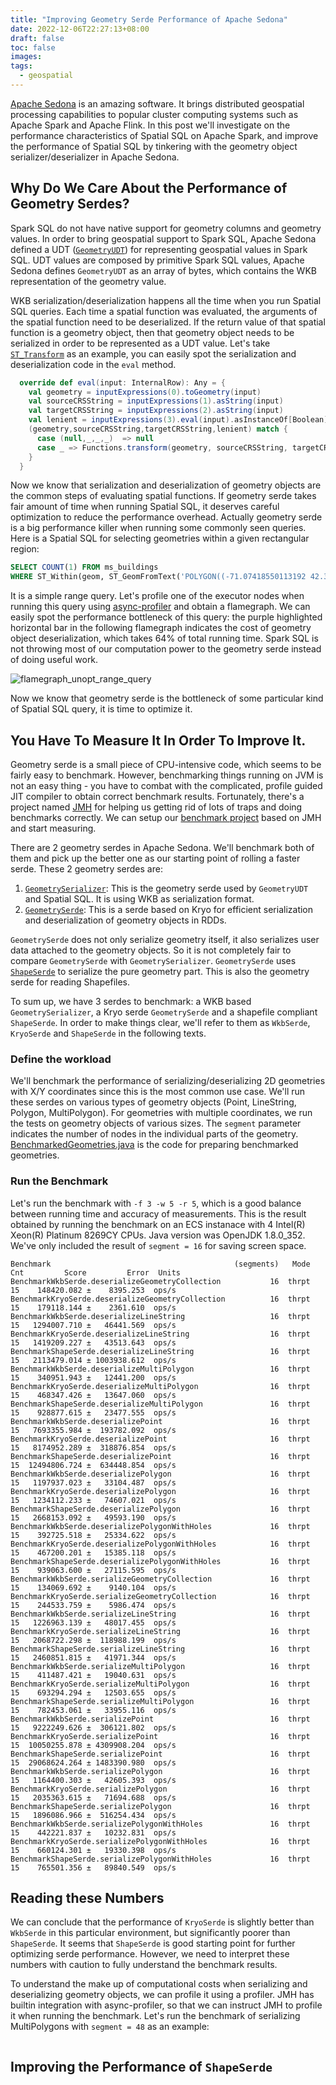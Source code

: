 ```yaml
---
title: "Improving Geometry Serde Performance of Apache Sedona"
date: 2022-12-06T22:27:13+08:00
draft: false
toc: false
images:
tags:
  - geospatial
---
```


[Apache Sedona](https://sedona.apache.org/) is an amazing software. It brings
distributed geospatial processing capabilities to popular cluster computing
systems such as Apache Spark and Apache Flink. In this post we'll investigate
on the performance characteristics of Spatial SQL on Apache Spark, and improve
the performance of Spatial SQL by tinkering with the geometry object
serializer/deserializer in Apache Sedona.

## Why Do We Care About the Performance of Geometry Serdes?

Spark SQL do not have native support for geometry columns and geometry
values. In order to bring geospatial support to Spark SQL, Apache Sedona
defined a UDT
([`GeometryUDT`](https://github.com/apache/incubator-sedona/blob/sedona-1.3.0/sql/src/main/scala/org/apache/spark/sql/sedona_sql/UDT/GeometryUDT.scala))
for representing geospatial values in Spark SQL. UDT values are composed by
primitive Spark SQL values, Apache Sedona defines `GeometryUDT` as an array of
bytes, which contains the WKB representation of the geometry value.

WKB serialization/deserialization happens all the time when you run Spatial SQL
queries. Each time a spatial function was evaluated, the arguments of the
spatial function need to be deserialized. If the return value of that spatial
function is a geometry object, then that geometry object needs to be serialized
in order to be represented as a UDT value. Let's take
[`ST_Transform`](https://github.com/apache/incubator-sedona/blob/sedona-1.3.0/sql/src/main/scala/org/apache/spark/sql/sedona_sql/expressions/Functions.scala#L177-L186)
as an example, you can easily spot the serialization and deserialization code
in the `eval` method.

```scala
  override def eval(input: InternalRow): Any = {
    val geometry = inputExpressions(0).toGeometry(input)
    val sourceCRSString = inputExpressions(1).asString(input)
    val targetCRSString = inputExpressions(2).asString(input)
    val lenient = inputExpressions(3).eval(input).asInstanceOf[Boolean]
    (geometry,sourceCRSString,targetCRSString,lenient) match {
      case (null,_,_,_)  => null
      case _ => Functions.transform(geometry, sourceCRSString, targetCRSString, lenient).toGenericArrayData
    }
  }
```

Now we know that serialization and deserialization of geometry objects are the
common steps of evaluating spatial functions. If geometry serde takes fair
amount of time when running Spatial SQL, it deserves careful optimization to
reduce the performance overhead. Actually geometry serde is a big performance
killer when running some commonly seen queries. Here is a Spatial SQL for
selecting geometries within a given rectangular region:

```sql
SELECT COUNT(1) FROM ms_buildings
WHERE ST_Within(geom, ST_GeomFromText('POLYGON((-71.07418550113192 42.37012196853071,-71.0453463898038 42.37012196853071,-71.0453463898038 42.35096853399424,-71.07418550113192 42.35096853399424,-71.07418550113192 42.37012196853071))'))
```

It is a simple range query. Let's profile one of the executor nodes when
running this query using
[async-profiler](https://github.com/jvm-profiling-tools/async-profiler) and
obtain a flamegraph. We can easily spot the performance bottleneck of this
query: the purple highlighted horizontal bar in the following flamegraph
indicates the cost of geometry object deserialization, which takes 64% of total
running time. Spark SQL is not throwing most of our computation power to the
geometry serde instead of doing useful work.

![flamegraph_unopt_range_query](/flamegraph_unoptimized_range_query.png)

Now we know that geometry serde is the bottleneck of some particular kind of
Spatial SQL query, it is time to optimize it.

## You Have To Measure It In Order To Improve It.

Geometry serde is a small piece of CPU-intensive code, which seems to be fairly
easy to benchmark. However, benchmarking things running on JVM is not an easy
thing - you have to combat with the complicated, profile guided JIT compiler to
obtain correct benchmark results. Fortunately, there's a project named
[JMH](https://github.com/openjdk/jmh) for helping us getting rid of lots of
traps and doing benchmarks correctly. We can setup our [benchmark
project](https://github.com/Kontinuation/play-with-geometry-serde) based on JMH
and start measuring.

There are 2 geometry serdes in Apache Sedona. We'll benchmark both of them and
pick up the better one as our starting point of rolling a faster serde. These 2
geometry serdes are:

1. [`GeometrySerializer`](https://github.com/apache/incubator-sedona/blob/sedona-1.3.0/sql/src/main/scala/org/apache/sedona/sql/utils/GeometrySerializer.scala):
   This is the geometry serde used by `GeometryUDT` and Spatial SQL. It is using
   WKB as serialization format.
2. [`GeometrySerde`](https://github.com/apache/incubator-sedona/blob/sedona-1.3.0/core/src/main/java/org/apache/sedona/core/geometryObjects/GeometrySerde.java): This is a serde based on Kryo for efficient serialization and deserialization of geometry objects in RDDs.

`GeometrySerde` does not only serialize geometry itself, it also serializes
user data attached to the geometry objects. So it is not completely fair to
compare `GeometrySerde` with `GeometrySerializer`. `GeometrySerde` uses
[`ShapeSerde`](https://github.com/apache/incubator-sedona/blob/sedona-1.3.0/core/src/main/java/org/apache/sedona/core/formatMapper/shapefileParser/parseUtils/shp/ShapeSerde.java)
to serialize the pure geometry part. This is also the geometry serde for
reading Shapefiles.

To sum up, we have 3 serdes to benchmark: a WKB based `GeometrySerializer`, a
Kryo serde `GeometrySerde` and a shapefile compliant `ShapeSerde`. In order to
make things clear, we'll refer to them as `WkbSerde`, `KryoSerde` and
`ShapeSerde` in the following texts.

### Define the workload

We'll benchmark the performance of serializing/deserializing 2D geometries with
X/Y coordinates since this is the most common use case. We'll run these serdes
on various types of geometry objects (Point, LineString, Polygon,
MultiPolygon). For geometries with multiple coordinates, we run the tests on
geometry objects of various sizes. The `segment` parameter indicates the number
of nodes in the individual parts of the
geometry. [BenchmarkedGeometries.java](https://github.com/Kontinuation/play-with-geometry-serde/blob/main/src/jmh/java/com/spatialx/BenchmarkedGeometries.java)
is the code for preparing benchmarked geometries.

### Run the Benchmark

Let's run the benchmark with `-f 3 -w 5 -r 5`, which is a good balance between
running time and accuracy of measurements. This is the result obtained by
running the benchmark on an ECS instanace with 4 Intel(R) Xeon(R) Platinum
8269CY CPUs. Java version was OpenJDK 1.8.0_352. We've only included the result
of `segment = 16` for saving screen space.

```
Benchmark                                         (segments)   Mode  Cnt         Score         Error  Units
BenchmarkWkbSerde.deserializeGeometryCollection           16  thrpt   15    148420.082 ±    8395.253  ops/s
BenchmarkKryoSerde.deserializeGeometryCollection          16  thrpt   15    179118.144 ±    2361.610  ops/s
BenchmarkWkbSerde.deserializeLineString                   16  thrpt   15   1294007.710 ±   46441.569  ops/s
BenchmarkKryoSerde.deserializeLineString                  16  thrpt   15   1419209.227 ±   43513.643  ops/s
BenchmarkShapeSerde.deserializeLineString                 16  thrpt   15   2113479.014 ± 1003938.612  ops/s
BenchmarkWkbSerde.deserializeMultiPolygon                 16  thrpt   15    340951.943 ±   12441.200  ops/s
BenchmarkKryoSerde.deserializeMultiPolygon                16  thrpt   15    468347.426 ±   13647.060  ops/s
BenchmarkShapeSerde.deserializeMultiPolygon               16  thrpt   15    928877.615 ±   23477.555  ops/s
BenchmarkWkbSerde.deserializePoint                        16  thrpt   15   7693355.984 ±  193782.092  ops/s
BenchmarkKryoSerde.deserializePoint                       16  thrpt   15   8174952.289 ±  318876.854  ops/s
BenchmarkShapeSerde.deserializePoint                      16  thrpt   15  12494806.724 ±  634448.854  ops/s
BenchmarkWkbSerde.deserializePolygon                      16  thrpt   15   1197937.023 ±   33104.487  ops/s
BenchmarkKryoSerde.deserializePolygon                     16  thrpt   15   1234112.233 ±   74607.021  ops/s
BenchmarkShapeSerde.deserializePolygon                    16  thrpt   15   2668153.092 ±   49593.190  ops/s
BenchmarkWkbSerde.deserializePolygonWithHoles             16  thrpt   15    392725.518 ±   25334.622  ops/s
BenchmarkKryoSerde.deserializePolygonWithHoles            16  thrpt   15    467200.201 ±   15385.118  ops/s
BenchmarkShapeSerde.deserializePolygonWithHoles           16  thrpt   15    939063.600 ±   27115.595  ops/s
BenchmarkWkbSerde.serializeGeometryCollection             16  thrpt   15    134069.692 ±    9140.104  ops/s
BenchmarkKryoSerde.serializeGeometryCollection            16  thrpt   15    244533.759 ±    5986.474  ops/s
BenchmarkWkbSerde.serializeLineString                     16  thrpt   15   1226963.139 ±   48017.455  ops/s
BenchmarkKryoSerde.serializeLineString                    16  thrpt   15   2068722.298 ±  118988.199  ops/s
BenchmarkShapeSerde.serializeLineString                   16  thrpt   15   2460851.815 ±   41971.344  ops/s
BenchmarkWkbSerde.serializeMultiPolygon                   16  thrpt   15    411487.421 ±   19040.631  ops/s
BenchmarkKryoSerde.serializeMultiPolygon                  16  thrpt   15    693294.294 ±   12503.655  ops/s
BenchmarkShapeSerde.serializeMultiPolygon                 16  thrpt   15    782453.061 ±   33955.116  ops/s
BenchmarkWkbSerde.serializePoint                          16  thrpt   15   9222249.626 ±  306121.802  ops/s
BenchmarkKryoSerde.serializePoint                         16  thrpt   15  10050255.878 ± 4309908.204  ops/s
BenchmarkShapeSerde.serializePoint                        16  thrpt   15  29068624.264 ± 1483390.980  ops/s
BenchmarkWkbSerde.serializePolygon                        16  thrpt   15   1164400.303 ±   42605.393  ops/s
BenchmarkKryoSerde.serializePolygon                       16  thrpt   15   2035363.615 ±   71694.688  ops/s
BenchmarkShapeSerde.serializePolygon                      16  thrpt   15   1896086.966 ±  516254.434  ops/s
BenchmarkWkbSerde.serializePolygonWithHoles               16  thrpt   15    442221.837 ±   10232.831  ops/s
BenchmarkKryoSerde.serializePolygonWithHoles              16  thrpt   15    660124.301 ±   19330.398  ops/s
BenchmarkShapeSerde.serializePolygonWithHoles             16  thrpt   15    765501.356 ±   89840.549  ops/s
```

## Reading these Numbers

We can conclude that the performance of `KryoSerde` is slightly better than
`WkbSerde` in this particular environment, but significantly poorer than
`ShapeSerde`. It seems that `ShapeSerde` is good starting point for further
optimizing serde performance. However, we need to interpret these numbers with
caution to fully understand the benchmark results.

To understand the make up of computational costs when serializing and
deserializing geometry objects, we can profile it using a profiler. JMH has
builtin integration with async-profiler, so that we can instruct JMH to profile
it when running the benchmark. Let's run the benchmark of serializing
MultiPolygons with `segment = 48` as an example:

```sql

```

## Improving the Performance of `ShapeSerde`

